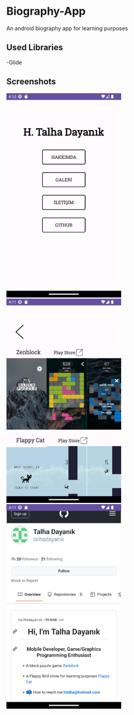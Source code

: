 # Biography-App
An android biography app for learning purposes

## Used Libraries
-Glide

## Screenshots
<img src="BiographyApp/ss0.png" width=300>     <img src="BiographyApp/ss1.png" width=300>     <img src="BiographyApp/ss2.png" width=300>


